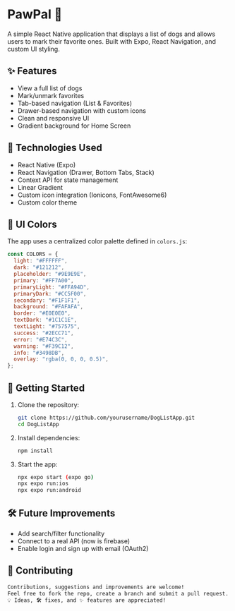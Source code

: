 # PawPal 🐶

A simple React Native application that displays a list of dogs and allows users to mark their favorite ones. Built with Expo, React Navigation, and custom UI styling.

## ✨ Features

- View a full list of dogs
- Mark/unmark favorites
- Tab-based navigation (List & Favorites)
- Drawer-based navigation with custom icons
- Clean and responsive UI
- Gradient background for Home Screen

## 📱 Technologies Used

- React Native (Expo)
- React Navigation (Drawer, Bottom Tabs, Stack)
- Context API for state management
- Linear Gradient
- Custom icon integration (Ionicons, FontAwesome6)
- Custom color theme

## 🎨 UI Colors

The app uses a centralized color palette defined in `colors.js`:

```js
const COLORS = {
  light: "#FFFFFF",
  dark: "#121212",
  placeholder: "#9E9E9E",
  primary: "#FF7A00",
  primaryLight: "#FFA94D",
  primaryDark: "#CC5F00",
  secondary: "#F1F1F1",
  background: "#FAFAFA",
  border: "#E0E0E0",
  textDark: "#1C1C1E",
  textLight: "#757575",
  success: "#2ECC71",
  error: "#E74C3C",
  warning: "#F39C12",
  info: "#3498DB",
  overlay: "rgba(0, 0, 0, 0.5)",
};
```

## 🚀 Getting Started

1. Clone the repository:
   ```bash
   git clone https://github.com/yourusername/DogListApp.git
   cd DogListApp
   ```

2. Install dependencies:
   ```bash
   npm install
   ```

3. Start the app:
   ```bash
   npx expo start (expo go)
   npx expo run:ios
   npx expo run:android
   ```

## 🛠️ Future Improvements

- Add search/filter functionality
- Connect to a real API (now is firebase)
- Enable login and sign up with email (OAuth2)

## 🤝 Contributing
``` bash
Contributions, suggestions and improvements are welcome!  
Feel free to fork the repo, create a branch and submit a pull request.  
💡 Ideas, 🛠️ fixes, and ✨ features are appreciated!
```
